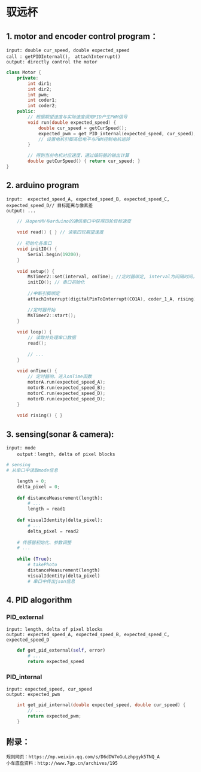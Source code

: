 # 驭远杯
## 1. motor and encoder control program：
	input: double cur_speed, double expected_speed  
	call : getPIDInternal()， attachInterrupt()
	output: directly control the motor
```cpp
class Motor {
	private:
		int dir1;
		int dir2;
		int pwm;
		int coder1;
		int coder2;
	public:
		// 根据期望速度与实际速度调用PID产生PWM信号
		void run(double expected_speed) {
			double cur_speed = getCurSpeed();
			expected_pwm = get_PID_internal(expected_speed, cur_speed);
			// 设置电机引脚高低电平与PWM控制电机运转
		}

		// 得到当前电机对应速度，通过编码器的输出计算
		double getCurSpeed() { return cur_speed; }	
}

```
## 2. arduino program
    input:  expected_speed_A, expected_speed_B, expected_speed_C, expected_speed_D// 目标距离与像素差
    output: ...
```cpp
	// 从openMV与arduino的通信串口中获得四轮目标速度
	
	void read() { } // 读取四轮期望速度
	
	// 初始化各串口
	void initIO() {
		Serial.begin(19200);	
	} 
	
	void setup() {
		MsTimer2::set(interval, onTime); //定时器绑定, interval为间隔时间，onTime为定时执行速度控制程序
  		initIO(); // 串口初始化
		
		//中断引脚绑定
		attachInterrupt(digitalPinToInterrupt(CO1A), coder_1_A, rising);

		//定时器开始
		MsTimer2::start();
	}
	
	void loop() {
		// 读取并处理串口数据
		read();
		
		// ...
	}
	
	void onTime() {
		// 定时器响，进入onTime函数
		motorA.run(expected_speed_A);
		motorB.run(expected_speed_B);
		motorC.run(expected_speed_D);
		motorD.run(expected_speed_D);
	}
	
	void rising() { }
```

## 3. sensing(sonar & camera): 
	input: mode
    	output：length, delta of pixel blocks
```python
# sensing 
# 从串口中读取mode信息

	length = 0;
	delta_pixel = 0;
	
	def distanceMeasurement(length):
		# ...
		length = read1
	
	def visualIdentity(delta_pixel):
		# ...
		delta_pixel = read2
	
	# 传感器初始化、参数调整
	# ...
	
	while (True):
		# takePhoto
		distanceMeasurement(length)
		visualIdentity(delta_pixel)
		# 串口中传出json信息
```

## 4. PID alogorithm
### PID_external
	input: length, delta of pixel blocks
	output: expected_speed_A, expected_speed_B, expected_speed_C, expected_speed_D
```python
	def get_pid_external(self, error) 
		# ...
		return expected_speed
```
### PID_internal
	input: expected_speed, cur_speed
	output: expected_pwm
```cpp
	int get_pid_internal(double expected_speed, double cur_speed) {
		// ...
		return expected_pwm;
	}
```
## 附录：
    规则网页：https://mp.weixin.qq.com/s/D6dDW7oGuLzhpgyk5TNQ_A
    小车底盘资料：http://www.7gp.cn/archives/195
    
